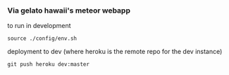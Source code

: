 ### Via gelato hawaii's meteor webapp

to run in development
```
source ./config/env.sh
```

deployment to dev (where heroku is the remote repo for the dev instance)
```
git push heroku dev:master
```
